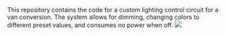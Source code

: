 This repository contains the code for a custom lighting control circuit for a van conversion. The system allows for dimming, changing colors to different preset values, and consumes no power when off. 
![](https://forum.arduino.cc/t/low-power-12v-led-controller/647961/5)
